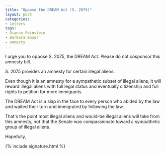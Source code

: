 ```yaml
---
title: "Oppose the DREAM Act (S. 2075)"
layout: post
categories:
- Letters
tags:
- Dianne Feinstein
- Barbara Boxer
- amnesty
---
```


I urge you to oppose S. 2075, the DREAM Act. Please do not cosponsor this amnesty bill.

S. 2075 provides an amnesty for certain illegal aliens. 

Even though it is an amnesty for a sympathetic subset of illegal aliens, it will reward illegal aliens with full legal status and eventually citizenship and full rights to petition for more immigrants. 

The DREAM Act is a slap in the face to every person who abided by the law and waited their turn and immigrated by following the law. 

That's the point most illegal aliens and would-be illegal aliens will take from this amnesty, not that the Senate was compassionate toward a sympathetic group of illegal aliens.

Hopefully,

{% include signature.html %}
